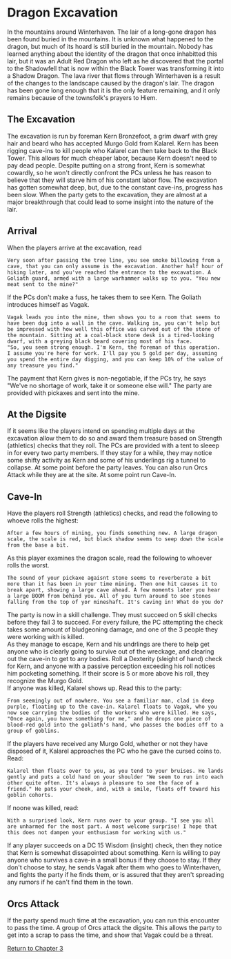 # Dragon Excavation

In the mountains around Winterhaven. The lair of a long-gone dragon has been found buried in the mountains. It is unknown what happened to the dragon, but much of its hoard is still buried in the mountain. Nobody has learned anything about the identity of the dragon that once inhabitted this lair, but it was an Adult Red Dragon who left as he discovered that the portal to the Shadowfell that is now within the Black Tower was transforming it into a Shadow Dragon. The lava river that flows through Winterhaven is a result of the changes to the landscape caused by the dragon's lair. The dragon has been gone long enough that it is the only feature remaining, and it only remains because of the townsfolk's prayers to Hiem.

## The Excavation

The excavation is run by foreman Kern Bronzefoot, a grim dwarf with grey hair and beard who has accepted Murgo Gold from Kalarel. Kern has been rigging cave-ins to kill people who Kalarel can then take back to the Black Tower. This allows for much cheaper labor, because Kern doesn't need to pay dead people. Despite putting on a strong front, Kern is somewhat cowardly, so he won't directly confront the PCs unless he has reason to believe that they will starve him of his constant labor flow. The excavation has gotten somewhat deep, but, due to the constant cave-ins, progress has been slow. When the party gets to the excavation, they are almost at a major breakthrough that could lead to some insight into the nature of the lair.

## Arrival

When the players arrive at the excavation, read

    Very soon after passing the tree line, you see smoke billowing from a cave, that you can only assume is the excavation. Another half hour of hiking later, and you've reached the entrance to the excavation. A Goliath guard, armed with a large warhammer walks up to you. "You new meat sent to the mine?"

If the PCs don't make a fuss, he takes them to see Kern. The Goliath introduces himself as Vagak.

    Vagak leads you into the mine, then shows you to a room that seems to have been dug into a wall in the cave. Walking in, you can't help but be impressed with how well this office was carved out of the stone of the mountain. Sitting at a coal-black stone desk is a tired-looking dwarf, with a greying black beard covering most of his face.  
    "So, you seem strong enough. I'm Kern, the foreman of this operation. I assume you're here for work. I'll pay you 5 gold per day, assuming you spend the entire day digging, and you can keep 10% of the value of any treasure you find."

The payment that Kern gives is non-negotiable, if the PCs try, he says "We've no shortage of work, take it or someone else will." The party are provided with pickaxes and sent into the mine.

## At the Digsite

If it seems like the players intend on spending multiple days at the excavation allow them to do so and award them treasure based on Strength (athletics) checks that they roll. The PCs are provided with a tent to sleeep in for every two party members. If they stay for a while, they may notice some shifty activity as Kern and some of his underlings rig a tunnel to collapse. At some point before the party leaves. You can also run Orcs Attack while they are at the site. At some point run Cave-In.

## Cave-In

Have the players roll Strength (athletics) checks, and read the following to whoeve rolls the highest:

    After a few hours of mining, you finds something new. A large dragon scale, the scale is red, but black shadow seems to seep down the scale from the base a bit.

As this player examines the dragon scale, read the following to whoever rolls the worst.

    The sound of your pickaxe agaisnt stone seems to reverberate a bit more than it has been in your time mining. Then one hit causes it to break apart, showing a large cave ahead. A few moments later you hear a large BOOM from behind you. All of you turn around to see stones falling from the top of yor mineshaft. It's caving in! What do you do?

The party is now in a skill challenge. They must succeed on 5 skill checks before they fail 3 to succeed. For every failure, the PC attempting the check takes some amount of bludgeoning damage, and one of the 3 people they were working with is killed.  
As they manage to escape, Kern and his undrlings are there to help get anyone who is clearly going to survive out of the wreckage, and clearing out the cave-in to get to any bodies. Roll a Dexterity (sleight of hand) check for Kern, and anyone with a passive perception exceeding his roll notices him pocketing something. If their score is 5 or more above his roll, they recognize the Murgo Gold.  
If anyone was killed, Kalarel shows up. Read this to the party:

    From seemingly out of nowhere. You see a familiar man, clad in deep purple, floating up to the cave-in. Kalarel floats to Vagak, who you now see carrying the bodies of the workers who were killed. He says, "Once again, you have something for me," and he drops one piece of blood-red gold into the goliath's hand, who passes the bodies off to a group of goblins.

If the players have received any Murgo Gold, whether or not they have disposed of it, Kalarel approaches the PC who he gave the cursed coins to. Read:

    Kalarel then floats over to you, as you tend to your bruises. He lands gently and puts a cold hand on your shoulder "We seem to run into each other quite often. It's always a pleasure to see the face of a friend." He pats your cheek, and, with a smile, floats off toward his goblin cohorts.

If noone was killed, read:

    With a surprised look, Kern runs over to your group. "I see you all are unharmed for the most part. A most welcome surprise! I hope that this does not dampen your enthusiasm for working with us."

If any player succeeds on a DC 15 Wisdom (insight) check, then they notice that Kern is somewhat dissapointed about something. Kern is willing to pay anyone who survives a cave-in a small bonus if they choose to stay. If they don't choose to stay, he sends Vagak after them who goes to Winterhaven, and fights the party if he finds them, or is assured that they aren't spreading any rumors if he can't find them in the town.

## Orcs Attack

If the party spend much time at the excavation, you can run this encounter to pass the time. A group of Orcs attack the digsite. This allows the party to get into a scrap to pass the time, and show that Vagak could be a threat.

[Return to Chapter 3](sandbox.md)
